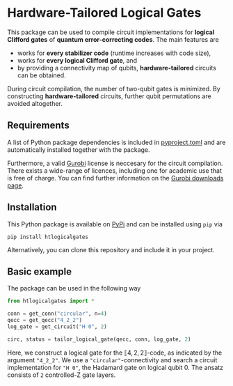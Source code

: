 # Hardware-Tailored Logical Gates

This package can be used to compile circuit implementations for **logical Clifford gates** of **quantum error-correcting codes**. The main features are

- works for **every stabilizer code** (runtime increases with code size),
- works for **every logical Clifford gate**, and
- by providing a connectivity map of qubits, **hardware-tailored** circuits can be obtained.

During circuit compilation, the number of two-qubit gates is minimized. By constructing **hardware-tailored** circuits, further qubit permutations are avoided altogether.  

## Requirements

A list of Python package dependencies is included in [pyproject.toml](pyproject.toml) and are automatically installed together with the package.

Furthermore, a valid [Gurobi](https://www.gurobi.com/) license is neccesary for the circuit compilation. There exists a wide-range of licences, including one for academic use that is free of charge. You can find further information on the [Gurobi downloads page](https://www.gurobi.com/downloads/).

## Installation

This Python package is available on [PyPi]() and can be installed using `pip` via

```
pip install htlogicalgates
```
Alternatively, you can clone this repository and include it in your project.

## Basic example ##

The package can be used in the following way

```py
from htlogicalgates import *

conn = get_conn("circular", n=4)
qecc = get_qecc("4_2_2")
log_gate = get_circuit("H 0", 2)

circ, status = tailor_logical_gate(qecc, conn, log_gate, 2)
```

Here, we construct a logical gate for the $⟦4,2,2⟧$-code, as indicated by the argument `"4_2_2"`. We use a `"circular"`-connectivity and search a circuit implementation for `"H 0"`, the Hadamard gate on logical qubit 0. The ansatz consists of `2` controlled-Z gate layers.